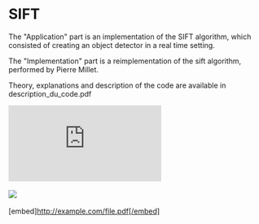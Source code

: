# SIFT

The "Application" part is an implementation of the SIFT algorithm, which consisted of creating an object detector in a real time setting.

The "Implementation" part is a reimplementation of the sift algorithm, performed by Pierre Millet.


Theory, explanations and description of the code are available in description_du_code.pdf

![Description du code :](https://github.com/lucaswannen/SIFT/blob/main/Description_du_code.pdf "some discription")

<image src="https://github.com/lucaswannen/SIFT/blob/main/Description_du_code.pdf"/>

[embed]http://example.com/file.pdf[/embed]
